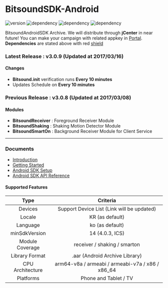 # BitsoundSDK-Android

![version](https://img.shields.io/badge/version-3.0.9-green.svg?style=flat-square)
![dependency](https://img.shields.io/badge/appcompat--v7-25.1.0-red.svg?style=flat-square)
![dependency](https://img.shields.io/badge/play--services--base-10.0.1-red.svg?style=flat-square)
![dependency](https://img.shields.io/badge/play--services--ads-10.0.1-red.svg?style=flat-square)

BitsoundAndroidSDK Archive. We will distribute through **jCenter** in near future! You can make your campaign with related appkey in [Portal](https://portal.soundl.ly/login.html#/). **Dependencies** are stated above with red [shield](http://shields.io/)

### Latest Release : v3.0.9 (Updated at 2017/03/16)

#### Changes

- **Bitsound.init** verification runs **Every 10 minutes**
- Updates Schedule on **Every 10 minutes**

### Previous Release : v3.0.8 (Updated at 2017/03/08)

#### Modules

- **BitsoundReceiver** : Foreground Receiver Module
- **BitsoundShaking**  : Shaking Motion Detector Module
- **BitsoundSmartOn** : Background Receiver Module for Client Service

---

### Documents

- [Introduction](https://docs.bitsound.io/v1.0/docs/introduction)
- [Getting Started](https://docs.bitsound.io/v1.0/docs/getting-started)
- [Android SDK Setup](https://docs.bitsound.io/v1.0/docs/android-sdk-setup)
- [Android SDK API Reference](https://docs.bitsound.io/v1.0/docs/android-sdk)

#### Supported Features

**Type**|**Criteria**
:-----:|:-----:
Devices|Support Device List (Link will be updated)
Locale|KR (as default)
Language|ko (as default)
minSdkVersion|14 (4.0.3, ICS)
Module Coverage|receiver / shaking / smarton
Library Format|.aar (Android Archive Library)
CPU Architecture|arm64-v8a / armeabi / armeabi-v7a / x86 / x86\_64
Platforms|Phone and Tablet / TV
